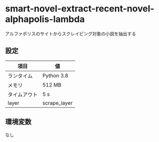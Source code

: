 # smart-novel-extract-recent-novel-alphapolis-lambda
アルファポリスのサイトからスクレイピング対象の小説を抽出する  

## 設定  
| 項目 | 値 |
| ---- | ---- |
| ランタイム | Python 3.8 |
| メモリ | 512 MB |
| タイムアウト | 5 s |
| layer | scrape_layer |

## 環境変数  
なし
